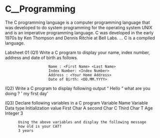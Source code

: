 # C__Programming
The C programming language is a computer programming language that was developed to do system programming for the operating system UNIX and is an imperative programming language. C was developed in the early 1970s by Ken Thompson and Dennis Ritchie at Bell Labs. ... C is a compiled language.

Labsheet 01
   (Q1)  Write a C program to display your name, index number, address and date of birth as follows.
   
                        Name : <First Name> <Last Name>
                        Index Number: <Index Number>
                        Address : <Your Home Address>
                        Date of Birth: <DD.MM.YYYY>
                        
   (Q2)  Write a C program to display following output
                        “ Hello “
                        what are you doing ?
                        ' my first day'   
                        
   (Q3)  Declare following variables in a C program
                Variable Name     Variable Data type     Initialization value
                 First              Char                       A
                 second             Char                       C
                 Third              Char                       T
                 Age                Integer                    3
 
          Using the above variables and display the following message
          how old is your CAT?
          3 years                     
